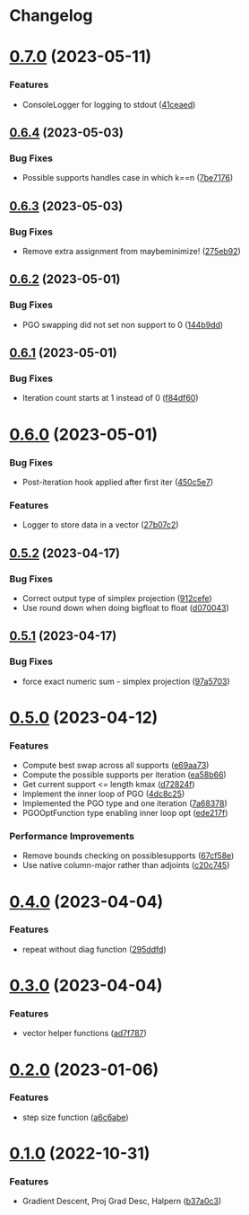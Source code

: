 # Changelog

# [0.7.0](https://github.com/semiotic-ai/SemioticOpt.jl/compare/v0.6.4...v0.7.0) (2023-05-11)


### Features

* ConsoleLogger for logging to stdout ([41ceaed](https://github.com/semiotic-ai/SemioticOpt.jl/commit/41ceaed2ec8115b5d53dacc1fd96f11b0cd551e5))

## [0.6.4](https://github.com/semiotic-ai/SemioticOpt.jl/compare/v0.6.3...v0.6.4) (2023-05-03)


### Bug Fixes

* Possible supports handles case in which k==n ([7be7176](https://github.com/semiotic-ai/SemioticOpt.jl/commit/7be717640f412bca97d401bb176401f8cb723480))

## [0.6.3](https://github.com/semiotic-ai/SemioticOpt.jl/compare/v0.6.2...v0.6.3) (2023-05-03)


### Bug Fixes

* Remove extra assignment from maybeminimize! ([275eb92](https://github.com/semiotic-ai/SemioticOpt.jl/commit/275eb92aafe65389a1114fcf788233034519f021))

## [0.6.2](https://github.com/semiotic-ai/SemioticOpt.jl/compare/v0.6.1...v0.6.2) (2023-05-01)


### Bug Fixes

* PGO swapping did not set non support to 0 ([144b9dd](https://github.com/semiotic-ai/SemioticOpt.jl/commit/144b9ddcc1db13da68d763d80f826b1fb7758788))

## [0.6.1](https://github.com/semiotic-ai/SemioticOpt.jl/compare/v0.6.0...v0.6.1) (2023-05-01)


### Bug Fixes

* Iteration count starts at 1 instead of 0 ([f84df60](https://github.com/semiotic-ai/SemioticOpt.jl/commit/f84df60ddba593c5d2dcb57dc7aef72f1c536eec))

# [0.6.0](https://github.com/semiotic-ai/SemioticOpt.jl/compare/v0.5.2...v0.6.0) (2023-05-01)


### Bug Fixes

* Post-iteration hook applied after first iter ([450c5e7](https://github.com/semiotic-ai/SemioticOpt.jl/commit/450c5e7f178de45bd770783066c5fe2499ceb6c9))


### Features

* Logger to store data in a vector ([27b07c2](https://github.com/semiotic-ai/SemioticOpt.jl/commit/27b07c283f953d13c62939b3d96bd96402ca83f4))

## [0.5.2](https://github.com/semiotic-ai/SemioticOpt.jl/compare/v0.5.1...v0.5.2) (2023-04-17)


### Bug Fixes

* Correct output type of simplex projection ([912cefe](https://github.com/semiotic-ai/SemioticOpt.jl/commit/912cefe4833d4b999c7720e9b7a9e849807392dd))
* Use round down when doing bigfloat to float ([d070043](https://github.com/semiotic-ai/SemioticOpt.jl/commit/d070043ffe14b6c643650663d2d42e2b0db4bb8a))

## [0.5.1](https://github.com/semiotic-ai/SemioticOpt.jl/compare/v0.5.0...v0.5.1) (2023-04-17)


### Bug Fixes

* force exact numeric sum - simplex projection ([97a5703](https://github.com/semiotic-ai/SemioticOpt.jl/commit/97a5703ba341c06af7f3ea6bbb77b209cd21e7b7))

# [0.5.0](https://github.com/semiotic-ai/SemioticOpt.jl/compare/v0.4.0...v0.5.0) (2023-04-12)


### Features

* Compute best swap across all supports ([e69aa73](https://github.com/semiotic-ai/SemioticOpt.jl/commit/e69aa7301d32d2880882e4c3a3564908d9a91784))
* Compute the possible supports per iteration ([ea58b66](https://github.com/semiotic-ai/SemioticOpt.jl/commit/ea58b66ac4e362352718542374279b628d2a8f15))
* Get current support <= length kmax ([d72824f](https://github.com/semiotic-ai/SemioticOpt.jl/commit/d72824f1f2cc1403088d65cf1e14f8694eead5be))
* Implement the inner loop of PGO ([4dc8c25](https://github.com/semiotic-ai/SemioticOpt.jl/commit/4dc8c257684b866aa0c810936eef9f220d08d235))
* Implemented the PGO type and one iteration ([7a68378](https://github.com/semiotic-ai/SemioticOpt.jl/commit/7a68378691638c9803a587bf178924ac73a2f5e6))
* PGOOptFunction type enabling inner loop opt ([ede217f](https://github.com/semiotic-ai/SemioticOpt.jl/commit/ede217f9e7082aea5955cdf286a32e65977428d7))


### Performance Improvements

* Remove bounds checking on possiblesupports ([67cf58e](https://github.com/semiotic-ai/SemioticOpt.jl/commit/67cf58e7360d0a300bb5414fd608d4de5615b72d))
* Use native column-major rather than adjoints ([c20c745](https://github.com/semiotic-ai/SemioticOpt.jl/commit/c20c74563b2a921b3a6318b75da2df31b54d97ca))

# [0.4.0](https://github.com/semiotic-ai/SemioticOpt.jl/compare/v0.3.0...v0.4.0) (2023-04-04)


### Features

* repeat without diag function ([295ddfd](https://github.com/semiotic-ai/SemioticOpt.jl/commit/295ddfdb11df79b0c63df7022327528327dac75d))

# [0.3.0](https://github.com/semiotic-ai/SemioticOpt.jl/compare/v0.2.0...v0.3.0) (2023-04-04)


### Features

* vector helper functions ([ad7f787](https://github.com/semiotic-ai/SemioticOpt.jl/commit/ad7f7874016ef5a7159e065234d3941135cfe9fc))

# [0.2.0](https://github.com/semiotic-ai/SemioticOpt.jl/compare/v0.1.0...v0.2.0) (2023-01-06)


### Features

* step size function ([a6c6abe](https://github.com/semiotic-ai/SemioticOpt.jl/commit/a6c6abed0932bb49b2f4195234292d8791467dcb))

# [0.1.0](https://github.com/semiotic-ai/SemioticOpt.jl/compare/v0.0.0...v0.1.0) (2022-10-31)


### Features

* Gradient Descent, Proj Grad Desc, Halpern ([b37a0c3](https://github.com/semiotic-ai/SemioticOpt.jl/commit/b37a0c3788e9c952d99d3a133a5d800634ee46c6))
